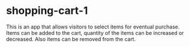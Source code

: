 # shopping-cart-1

This is an app that allows visitors to select items for eventual purchase.
Items can be added to the cart, quantity of the items can be increased or decreased. Also items can be removed from the cart.